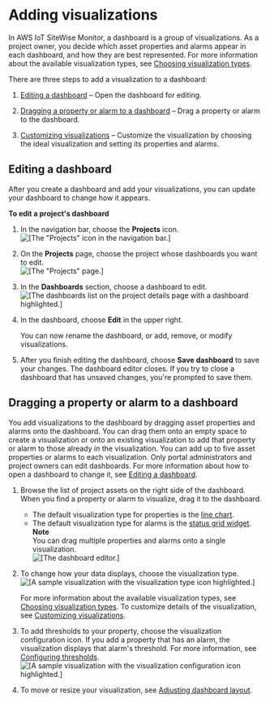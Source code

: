 # Adding visualizations<a name="add-visualizations"></a>

In AWS IoT SiteWise Monitor, a dashboard is a group of visualizations\. As a project owner, you decide which asset properties and alarms appear in each dashboard, and how they are best represented\. For more information about the available visualization types, see [Choosing visualization types](choose-visualization-types.md)\.

There are three steps to add a visualization to a dashboard:

1. [Editing a dashboard](#editing-dashboards) – Open the dashboard for editing\.

1. [Dragging a property or alarm to a dashboard](#dragging-properties-to-dashboards) – Drag a property or alarm to the dashboard\.

1. [Customizing visualizations](customize-visualizations.md) – Customize the visualization by choosing the ideal visualization and setting its properties and alarms\.

## Editing a dashboard<a name="editing-dashboards"></a>

After you create a dashboard and add your visualizations, you can update your dashboard to change how it appears\.

**To edit a project's dashboard**

1. In the navigation bar, choose the **Projects** icon\.  
![\[The "Projects" icon in the navigation bar.\]](http://docs.aws.amazon.com/iot-sitewise/latest/appguide/images/portal-navigation-projects-console.png)

1. On the **Projects** page, choose the project whose dashboards you want to edit\.  
![\[The "Projects" page.\]](http://docs.aws.amazon.com/iot-sitewise/latest/appguide/images/projects-portal-admin-choose-project-console.png)

1. In the **Dashboards** section, choose a dashboard to edit\.  
![\[The dashboards list on the project details page with a dashboard highlighted.\]](http://docs.aws.amazon.com/iot-sitewise/latest/appguide/images/project-project-owner-view-dashboard-console.png)

1. In the dashboard, choose **Edit** in the upper right\.

   You can now rename the dashboard, or add, remove, or modify visualizations\. 

1. <a name="dashboard-save-changes"></a>After you finish editing the dashboard, choose **Save dashboard** to save your changes\. The dashboard editor closes\. If you try to close a dashboard that has unsaved changes, you're prompted to save them\.

## Dragging a property or alarm to a dashboard<a name="dragging-properties-to-dashboards"></a>

You add visualizations to the dashboard by dragging asset properties and alarms onto the dashboard\. You can drag them onto an empty space to create a visualization or onto an existing visualization to add that property or alarm to those already in the visualization\. You can add up to five asset properties or alarms to each visualization\. Only portal administrators and project owners can edit dashboards\. For more information about how to open a dashboard to change it, see [Editing a dashboard](#editing-dashboards)\.

1. <a name="dashboard-add-visualization"></a>Browse the list of project assets on the right side of the dashboard\. When you find a property or alarm to visualize, drag it to the dashboard\.
   + The default visualization type for properties is the [line chart](choose-visualization-types.md#line-charts)\.
   + The default visualization type for alarms is the [status grid widget](choose-visualization-types.md#status-grid-chart)\.
**Note**  
You can drag multiple properties and alarms onto a single visualization\.  
![\[The dashboard editor.\]](http://docs.aws.amazon.com/iot-sitewise/latest/appguide/images/dashboard-add-visualization-console.png)

1. <a name="dashboard-choose-visualization-type"></a>To change how your data displays, choose the visualization type\.  
![\[A sample visualization with the visualization type icon highlighted.\]](http://docs.aws.amazon.com/iot-sitewise/latest/appguide/images/dashboard-edit-visualization-type-console.png)

   For more information about the available visualization types, see [Choosing visualization types](choose-visualization-types.md)\. To customize details of the visualization, see [Customizing visualizations](customize-visualizations.md)\.

1. <a name="dashboard-configure-thresholds"></a>To add thresholds to your property, choose the visualization configuration icon\. If you add a property that has an alarm, the visualization displays that alarm's threshold\. For more information, see [Configuring thresholds](configure-thresholds.md)\.  
![\[A sample visualization with the visualization configuration icon highlighted.\]](http://docs.aws.amazon.com/iot-sitewise/latest/appguide/images/dashboard-edit-visualization-configuration-console.png)

1. To move or resize your visualization, see [Adjusting dashboard layout](adjust-layout.md)\.
